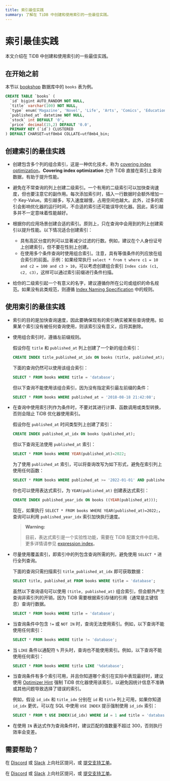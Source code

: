 ```yaml
---
title: 索引最佳实践
summary: 了解在 TiDB 中创建和使用索引的一些最佳实践。
---
```


<!-- markdownlint-disable MD029 -->

# 索引最佳实践

本文介绍在 TiDB 中创建和使用索引的一些最佳实践。

## 在开始之前

本节以 [bookshop](/develop/dev-guide-bookshop-schema-design.md) 数据库中的 `books` 表为例。

```sql
CREATE TABLE `books` (
  `id` bigint AUTO_RANDOM NOT NULL,
  `title` varchar(100) NOT NULL,
  `type` enum('Magazine', 'Novel', 'Life', 'Arts', 'Comics', 'Education & Reference', 'Humanities & Social Sciences', 'Science & Technology', 'Kids', 'Sports') NOT NULL,
  `published_at` datetime NOT NULL,
  `stock` int DEFAULT '0',
  `price` decimal(15,2) DEFAULT '0.0',
  PRIMARY KEY (`id`) CLUSTERED
) DEFAULT CHARSET=utf8mb4 COLLATE=utf8mb4_bin;
```

## 创建索引的最佳实践

- 创建包含多个列的组合索引，这是一种优化技术，称为 [covering index optimization](/explain-indexes.md#indexreader)。**Covering index optimization** 允许 TiDB 直接在索引上查询数据，有助于提升性能。
- 避免在不常查询的列上创建二级索引。一个有用的二级索引可以加快查询速度，但也要注意它的副作用。每次添加索引时，插入一行数据时会额外增加一个 Key-Value。索引越多，写入速度越慢，占用空间也越大。此外，过多的索引会影响优化器的运行时间，不合适的索引还可能误导优化器。因此，索引越多并不一定意味着性能越好。
- 根据你的应用场景创建合适的索引。原则上，只在查询中会用到的列上创建索引以提升性能。以下情况适合创建索引：

    - 具有高区分度的列可以显著减少过滤的行数。例如，建议在个人身份证号上创建索引，但不要在性别上创建。
    - 在使用多个条件查询时使用组合索引。注意，具有等值条件的列应放在组合索引的前面。示例：如果经常执行 `select * from t where c1 = 10 and c2 = 100 and c3 > 10`，可以考虑创建组合索引 `Index cidx (c1, c2, c3)`，这样可以通过索引前缀进行条件扫描。

- 给你的二级索引起一个有意义的名字，建议遵循你所在公司或组织的命名规范。如果没有此类规范，则遵循 [Index Naming Specification](/develop/dev-guide-object-naming-guidelines.md) 中的规则。

## 使用索引的最佳实践

- 索引的目的是加快查询速度，因此要确保现有的索引确实被某些查询使用。如果某个索引没有被任何查询使用，则该索引没有意义，应将其删除。
- 使用组合索引时，遵循左前缀规则。

    假设你在 `title` 和 `published_at` 列上创建了一个新的组合索引：

    
    ```sql
    CREATE INDEX title_published_at_idx ON books (title, published_at);
    ```

    下面的查询仍然可以使用该组合索引：

    
    ```sql
    SELECT * FROM books WHERE title = 'database';
    ```

    但以下查询不能使用该组合索引，因为没有指定索引最左前缀的条件：

    
    ```sql
    SELECT * FROM books WHERE published_at = '2018-08-18 21:42:08';
    ```

- 在查询中使用索引列作为条件时，不要对其进行计算、函数调用或类型转换，否则会阻止 TiDB 优化器使用索引。

    假设你在 `published_at` 时间类型列上创建了索引：

    
    ```sql
    CREATE INDEX published_at_idx ON books (published_at);
    ```

    但以下查询无法使用 `published_at` 索引：

    
    ```sql
    SELECT * FROM books WHERE YEAR(published_at)=2022;
    ```

    为了使用 `published_at` 索引，可以将查询改写为如下形式，避免在索引列上使用任何函数：

    
    ```sql
    SELECT * FROM books WHERE published_at >= '2022-01-01' AND published_at < '2023-01-01';
    ```

    你也可以使用表达式索引，为 `YEAR(published_at)` 创建表达式索引：

    
    ```sql
    CREATE INDEX published_year_idx ON books ((YEAR(published_at)));
    ```

    现在，如果执行 `SELECT * FROM books WHERE YEAR(published_at)=2022;`，查询可以利用 `published_year_idx` 索引加快执行速度。

    > **Warning:**
    >
    > 目前，表达式索引是一个实验性功能，需要在 TiDB 配置文件中启用。更多详情请参见 [expression index](/sql-statements/sql-statement-create-index.md#expression-index)。

- 尽量使用覆盖索引，即索引中的列包含查询所需的列，避免使用 `SELECT *` 进行全列查询。

    下面的查询只需扫描索引 `title_published_at_idx` 即可获取数据：

    
    ```sql
    SELECT title, published_at FROM books WHERE title = 'database';
    ```

    虽然以下查询语句可以使用 `(title, published_at)` 组合索引，但会额外产生查询非索引列的开销，因为 TiDB 需要根据索引存储的引用（通常是主键信息）查询行数据。

    
    ```sql
    SELECT * FROM books WHERE title = 'database';
    ```

- 当查询条件中包含 `!=` 或 `NOT IN` 时，查询无法使用索引。例如，以下查询不能使用任何索引：

    
    ```sql
    SELECT * FROM books WHERE title != 'database';
    ```

- 当 `LIKE` 条件以通配符 `%` 开头时，查询也不能使用索引。例如，以下查询不能使用任何索引：

    
    ```sql
    SELECT * FROM books WHERE title LIKE '%database';
    ```

- 当查询条件有多个索引可用，并且你知道哪个索引在实际中表现最好时，建议使用 [Optimizer Hint](/optimizer-hints.md) 强制 TiDB 优化器使用该索引，以避免因统计信息不准确或其他问题导致选择了错误的索引。

    例如，假设 `id_idx` 和 `title_idx` 分别在 `id` 和 `title` 列上可用，如果你知道 `id_idx` 更优，可以在 SQL 中使用 `USE INDEX` 提示强制使用 `id_idx` 索引：

    
    ```sql
    SELECT * FROM t USE INDEX(id_idx) WHERE id = 1 and title = 'database';
    ```

- 在使用 `IN` 表达式作为查询条件时，建议匹配的值数量不超过 300，否则执行效率会变差。

## 需要帮助？

<CustomContent platform="tidb">

在 [Discord](https://discord.gg/DQZ2dy3cuc?utm_source=doc) 或 [Slack](https://slack.tidb.io/invite?team=tidb-community&channel=everyone&ref=pingcap-docs) 上向社区提问，或 [提交支持工单](/support.md)。

</CustomContent>

<CustomContent platform="tidb-cloud">

在 [Discord](https://discord.gg/DQZ2dy3cuc?utm_source=doc) 或 [Slack](https://slack.tidb.io/invite?team=tidb-community&channel=everyone&ref=pingcap-docs) 上向社区提问，或 [提交支持工单](https://tidb.support.pingcap.com/)。

</CustomContent>